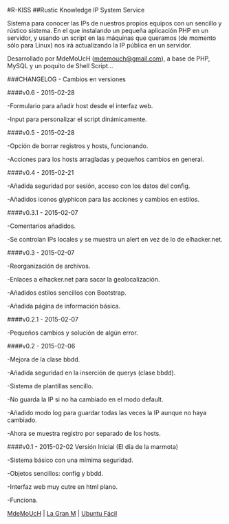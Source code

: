 #R-KISS
##Rustic Knowledge IP System Service

Sistema para conocer las IPs de nuestros propios equipos con un sencillo
y rústico sistema. En el que instalando un pequeña aplicación PHP en un
servidor, y usando un script en las máquinas que queramos (de momento
sólo para Linux) nos irá actualizando la IP pública en un servidor.


Desarrollado por MdeMoUcH (mdemouch@gmail.com),
a base de PHP, MySQL y un poquito de Shell Script...









###CHANGELOG - Cambios en versiones


####v0.6 - 2015-02-28

-Formulario para añadir host desde el interfaz web.

-Input para personalizar el script dinámicamente.


####v0.5 - 2015-02-28

-Opción de borrar registros y hosts, funcionando.

-Acciones para los hosts arragladas y pequeños cambios en general.


####v0.4 - 2015-02-21

-Añadida seguridad por sesión, acceso con los datos del config.

-Añadidos iconos glyphicon para las acciones y cambios en estilos.


####v0.3.1 - 2015-02-07

-Comentarios añadidos.

-Se controlan IPs locales y se muestra un alert en vez de lo de elhacker.net.


####v0.3 - 2015-02-07

-Reorganización de archivos.

-Enlaces a elhacker.net para sacar la geolocalización.

-Añadidos estilos sencillos con Bootstrap.

-Añadida página de información básica.


####v0.2.1 - 2015-02-07

-Pequeños cambios y solución de algún error.



####v0.2 - 2015-02-06

-Mejora de la clase bbdd.

-Añadida seguridad en la inserción de querys (clase bbdd).

-Sistema de plantillas sencillo.

-No guarda la IP si no ha cambiado en el modo default.

-Añadido modo log para guardar todas las veces la IP aunque no haya cambiado.

-Ahora se muestra registro por separado de los hosts.


####v0.1 - 2015-02-02 
Versión Inicial (El día de la marmota)

-Sistema básico con una mímima seguridad.

-Objetos sencillos: config y bbdd.

-Interfaz web muy cutre en html plano.

-Funciona.







[MdeMoUcH](http://www.twitter.com/mdemouch) | [La Gran M](http://www.lagranm.com) | [Ubuntu Fácil](http://www.ubuntufacil.com)


